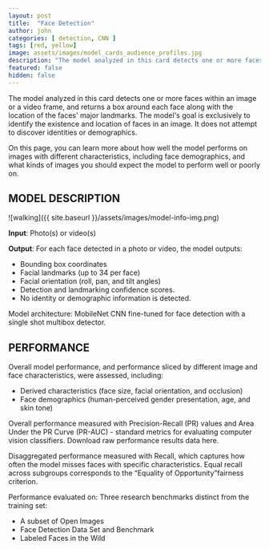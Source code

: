 ```yaml
---
layout: post
title:  "Face Detection"
author: john
categories: [ detection, CNN ]
tags: [red, yellow]
image: assets/images/model_cards_audience_profiles.jpg
description: "The model analyzed in this card detects one or more faces within an image or a video frame, and returns a box around each face along with the location of the faces' major landmarks. The model's goal is exclusively to identify the existence and location of faces in an image. It does not attempt to discover identities or demographics."
featured: false
hidden: false
---
```



The model analyzed in this card detects one or more faces within an image or a video frame, and returns a box around each face along with the location of the faces' major landmarks. The model's goal is exclusively to identify the existence and location of faces in an image. It does not attempt to discover identities or demographics.

On this page, you can learn more about how well the model performs on images with different characteristics, including face demographics, and what kinds of images you should expect the model to perform well or poorly on.

## MODEL DESCRIPTION

![walking]({{ site.baseurl }}/assets/images/model-info-img.png)

**Input**: Photo(s) or video(s)

**Output**: For each face detected in a photo or video, the model outputs:

+ Bounding box coordinates
+ Facial landmarks (up to 34 per face)
+ Facial orientation (roll, pan, and tilt angles)
+ Detection and landmarking confidence scores.
+ No identity or demographic information is detected.

Model architecture: MobileNet CNN fine-tuned for face detection with a single shot multibox detector.

## PERFORMANCE

Overall model performance, and performance sliced by different image and face characteristics, were assessed, including:

+ Derived characteristics (face size, facial orientation, and occlusion)
+  Face demographics (human-perceived gender presentation, age, and skin tone)

Overall performance measured with Precision-Recall (PR) values and Area Under the PR Curve (PR-AUC) - standard metrics for evaluating computer vision classifiers. Download raw performance results data here.

Disaggregated performance measured with Recall, which captures how often the model misses faces with specific characteristics. Equal recall across subgroups corresponds to the “Equality of Opportunity”fairness criterion.

Performance evaluated on: Three research benchmarks distinct from the training set:

+ A subset of Open Images
+ Face Detection Data Set and Benchmark
+ Labeled Faces in the Wild

